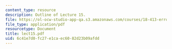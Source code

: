 ```yaml
---
content_type: resource
description: Outline of Lecture 15.
file: https://ol-ocw-studio-app-qa.s3.amazonaws.com/courses/18-413-error-correcting-codes-laboratory-spring-2004/6c41e7d0fc27e1caec6082d23b09afdd_lect15.pdf
file_type: application/pdf
resourcetype: Document
title: lect15.pdf
uid: 6c41e7d0-fc27-e1ca-ec60-82d23b09afdd
---
```

